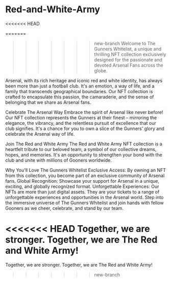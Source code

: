 # Red-and-White-Army
<<<<<<< HEAD

=======
>>>>>>> new-branch
Welcome to The Gunners Whitelist, a unique and thrilling NFT collection exclusively designed for the passionate and devoted Arsenal Fans across the globe.

Arsenal, with its rich heritage and iconic red and white identity, has always been more than just a football club. It's an emotion, a way of life, and a family that transcends geographical boundaries. Our NFT collection is crafted to encapsulate this passion, the camaraderie, and the sense of belonging that we share as Arsenal fans.

Celebrate The Arsenal Way
Embrace the spirit of Arsenal like never before! Our NFT collection represents the Gunners at their finest – mirroring the elegance, the vibrancy, and the relentless pursuit of excellence that our club signifies. It's a chance for you to own a slice of the Gunners' glory and celebrate the Arsenal way of life.

Join The Red and White Army
The Red and White Army NFT collection is a heartfelt tribute to our beloved team, a symbol of our collective dreams, hopes, and memories. It's an opportunity to strengthen your bond with the club and unite with millions of Gooners worldwide.

Why You'll Love The Gunners Whitelist
Exclusive Access: By owning an NFT from this collection, you become part of an exclusive community of Arsenal fans.
Global Recognition: Showcase your support for Arsenal in a unique, exciting, and globally recognized format.
Unforgettable Experiences: Our NFTs are more than just digital assets. They are your tickets to a range of unforgettable experiences and opportunities in the Arsenal world.
Step into the immersive universe of The Gunners Whitelist and join hands with fellow Gooners as we cheer, celebrate, and stand by our team.

<<<<<<< HEAD
Together, we are stronger. Together, we are The Red and White Army!
=======
Together, we are stronger. Together, we are The Red and White Army!
>>>>>>> new-branch
